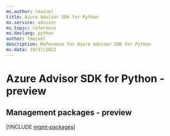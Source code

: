 ```yaml
---
ms.author: lmazuel
title: Azure Advisor SDK for Python
ms.service: advisor
ms.topic: reference
ms.devlang: python
author: lmazuel
description: Reference for Azure Advisor SDK for Python
ms.data: 10/17/2022
---
```

# Azure Advisor SDK for Python - preview

## Management packages - preview
[!INCLUDE [mgmt-packages](advisor-mgmt-index.md)]